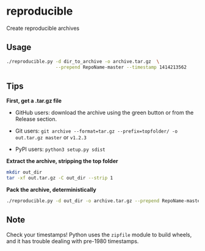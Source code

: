 # reproducible
Create reproducible archives

## Usage
```bash
./reproducible.py -d dir_to_archive -o archive.tar.gz  \
                  --prepend RepoName-master --timestamp 1414213562
```

## Tips
**First, get a .tar.gz file**

- GitHub users: download the archive using the green button or from the Release section.

- Git users: `git archive --format=tar.gz --prefix=topfolder/ -o out.tar.gz master` or `v1.2.3`

- PyPI users: `python3 setup.py sdist`

**Extract the archive, stripping the top folder**

```bash
mkdir out_dir
tar -xf out.tar.gz -C out_dir --strip 1
```

**Pack the archive, deterministically**

```bash
./reproducible.py -d out_dir -o archive.tar.gz --prepend RepoName-master
```

## Note
Check your timestamps! Python uses the `zipfile` module to build wheels, and it has trouble dealing with pre-1980 timestamps.
